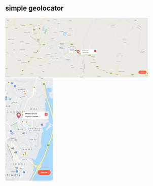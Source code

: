 ## simple geolocator

<img alt="RussCommerce preview 1" src=".\src\resources\preview\preview1.png" style="width:450px; margin-right:20px"/>
<img alt="RussCommerce preview 2" src=".\src\resources\preview\preview2.png" style="width:150px"/>
